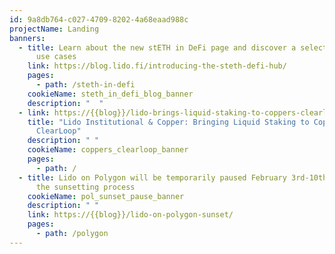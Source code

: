 ```yaml
---
id: 9a8db764-c027-4709-8202-4a68eaad988c
projectName: Landing
banners:
  - title: Learn about the new stETH in DeFi page and discover a selection of DeFi
      use cases
    link: https://blog.lido.fi/introducing-the-steth-defi-hub/
    pages:
      - path: /steth-in-defi
    cookieName: steth_in_defi_blog_banner
    description: "  "
  - link: https://{{blog}}/lido-brings-liquid-staking-to-coppers-clearloop/
    title: "Lido Institutional & Copper: Bringing Liquid Staking to Copper’s
      ClearLoop"
    description: " "
    cookieName: coppers_clearloop_banner
    pages:
      - path: /
  - title: Lido on Polygon will be temporarily paused February 3rd-10th as part of
      the sunsetting process
    cookieName: pol_sunset_pause_banner
    description: " "
    link: https://{{blog}}/lido-on-polygon-sunset/
    pages:
      - path: /polygon
---
```

